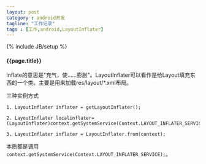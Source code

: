```yaml
---
layout: post
category : android开发
tagline: "工作记录"
tags : [工作,android,LayoutInflater]
---
```

{% include JB/setup %}

<h4>{{page.title}}</h4>

inflate的意思是"充气，使……膨胀"。LayoutInflater可以看作是给Layout填充东西的一个类。主要是用来加载res/layout/*.xml布局。

三种实例方式

	1. LayoutInflater inflater = getLayoutInflater(); 

	2. LayoutInflater localinflater=(LayoutInflater)context.getSystemService(Context.LAYOUT_INFLATER_SERVICE);

	3. LayoutInflater inflater = LayoutInflater.from(context); 

本质都是调用`context.getSystemService(Context.LAYOUT_INFLATER_SERVICE);`。

